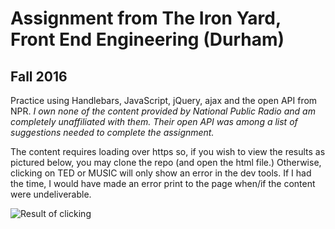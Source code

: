 # Assignment from The Iron Yard, Front End Engineering (Durham)
## Fall 2016


Practice using Handlebars, JavaScript, jQuery, ajax and the open API from NPR. *I own none of the content provided by National Public Radio and am completely unaffiliated with them. Their open API was among a list of suggestions needed to complete the assignment.*  

The content requires loading over https so, if you wish to view the results as pictured below, you may clone the repo (and open the html file.) Otherwise, clicking on TED or MUSIC will only show an error in the dev tools. If I had the time, I would have made an error print to the page when/if the content were undeliverable.

![Result of clicking]()


